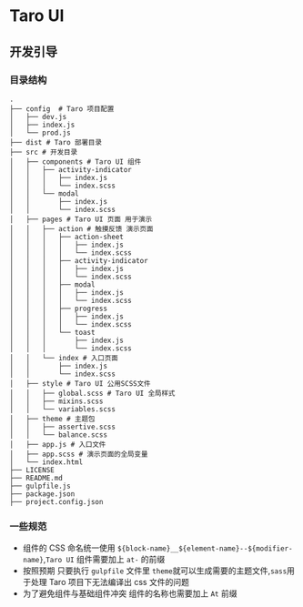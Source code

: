# Taro UI

## 开发引导

### 目录结构

```tree
.
├── config  # Taro 项目配置
│   ├── dev.js
│   ├── index.js
│   └── prod.js
├── dist # Taro 部署目录
├── src # 开发目录
│   ├── components # Taro UI 组件
│   │   ├── activity-indicator
│   │   │   ├── index.js
│   │   │   └── index.scss
│   │   └── modal
│   │       ├── index.js
│   │       └── index.scss
│   ├── pages # Taro UI 页面 用于演示
│   │   ├── action # 触摸反馈 演示页面
│   │   │   ├── action-sheet
│   │   │   │   ├── index.js
│   │   │   │   └── index.scss
│   │   │   ├── activity-indicator
│   │   │   │   ├── index.js
│   │   │   │   └── index.scss
│   │   │   ├── modal
│   │   │   │   ├── index.js
│   │   │   │   └── index.scss
│   │   │   ├── progress
│   │   │   │   ├── index.js
│   │   │   │   └── index.scss
│   │   │   └── toast
│   │   │       ├── index.js
│   │   │       └── index.scss
│   │   └── index # 入口页面
│   │       ├── index.js
│   │       └── index.scss
│   ├── style # Taro UI 公用SCSS文件
│   │   ├── global.scss # Taro UI 全局样式
│   │   ├── mixins.scss
│   │   └── variables.scss
│   ├── theme # 主题包
│   │   ├── assertive.scss
│   │   └── balance.scss
│   ├── app.js # 入口文件
│   ├── app.scss # 演示页面的全局变量
│   └── index.html
├── LICENSE
├── README.md
├── gulpfile.js
├── package.json
├── project.config.json
```

### 一些规范

- 组件的 CSS 命名统一使用 `${block-name}__${element-name}--${modifier-name}`,`Taro UI` 组件需要加上 `at-` 的前缀
- 按照预期 只要执行 `gulpfile` 文件里 `theme`就可以生成需要的主题文件,`sass`用于处理 Taro 项目下无法编译出 css 文件的问题
- 为了避免组件与基础组件冲突 组件的名称也需要加上 `At` 前缀
